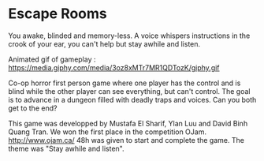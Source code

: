 # Escape Rooms
You awake, blinded and memory-less. A voice whispers instructions in the crook of your ear, you can't help but stay awhile and listen.

Animated gif of gameplay : https://media.giphy.com/media/3oz8xMTr7MR1QDTozK/giphy.gif

Co-op horror first person game where one player has the control and is blind while the other player can see everything, but can't control.
The goal is to advance in a dungeon filled with deadly traps and voices. Can you both get to the end?

This game was developped by Mustafa El Sharif, Ylan Luu and David Binh Quang Tran.
We won the first place in the competition OJam. http://www.ojam.ca/
48h was given to start and complete the game. The theme was "Stay awhile and listen".
